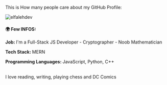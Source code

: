 <p> This is How many people care about my GitHub Profile: </p>
<p align="left"> <img src="https://komarev.com/ghpvc/?username=elfalehdev&label=Profile%20views&color=0e75b6&style=flat" alt="elfalehdev" /> </p>
<h4> 🌍 Few INFOS: </h4>
<p> <b>Job: </b>I'm a Full-Stack JS Developer - Cryptographer - Noob Mathematician</p>
<p> <b>Tech Stack: </b>MERN</p>
<p> <b>Programming Languages: </b>JavaScript, Python, C++</p>
<br />
<quote>I love reading, writing, playing chess and DC Comics</quote>
<br />
